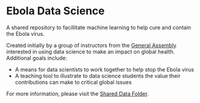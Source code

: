 Ebola Data Science
==================

A shared repository to facillitate machine learning to help cure and contain the Ebola virus.

Created initially by a group of instructors from the [General Assembly](http://www.generalassemb.ly) interested in using data science to make an impact on global health.  Additional goals include:

* A means for data scientists to work together to help stop the Ebola virus
* A teaching tool to illustrate to data science students the value their contributions can make to critical global issues


For more information, please visit the [Shared Data Folder](https://github.com/TeachingDataScience/ebola/tree/master/SharedData).


